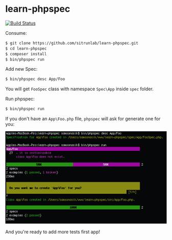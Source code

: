 # learn-phpspec

[![Build Status](https://travis-ci.org/sitrunlab/learn-phpspec.svg)](https://travis-ci.org/sitrunlab/learn-phpspec)

Consume:

```bash
$ git clone https://github.com/sitrunlab/learn-phpspec.git
$ cd learn-phpspec
$ composer install
$ bin/phpspec run
```

Add new Spec:

```bash
$ bin/phpspec desc App/Foo
```

You will get `FooSpec` class with namespace `Spec\App` inside `spec` folder.

Run phpspec:

```bash
$ bin/phpspec run
```

If you don't have an `App\Foo.php` file, `phpspec` will ask for generate one for you:

![run spec](asset/spec-run-new-generate.png)

And you're ready to add more tests first app!

